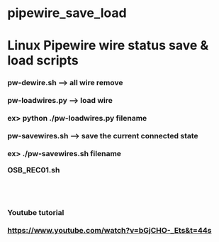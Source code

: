 # pipewire_save_load

<h1>Linux Pipewire wire status save & load scripts</h1>

<h3>
pw-dewire.sh --> all wire remove <br>
<br>
pw-loadwires.py --> load wire<br>
<br>
ex> python ./pw-loadwires.py filename<br>
<br>
pw-savewires.sh --> save the current connected state<br>
<br>
ex> ./pw-savewires.sh filename<br>
  
  
  OSB_REC01.sh
  
  

<br><br><br>
Youtube tutorial   
<br>
https://www.youtube.com/watch?v=bGjCHO-_Ets&t=44s
</h3>




